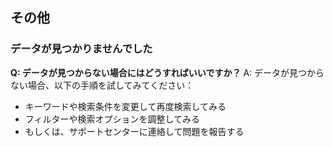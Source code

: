 ## その他
### データが見つかりませんでした

**Q: データが見つからない場合にはどうすればいいですか？**
A: データが見つからない場合、以下の手順を試してみてください：
- キーワードや検索条件を変更して再度検索してみる
- フィルターや検索オプションを調整してみる
- もしくは、サポートセンターに連絡して問題を報告する
